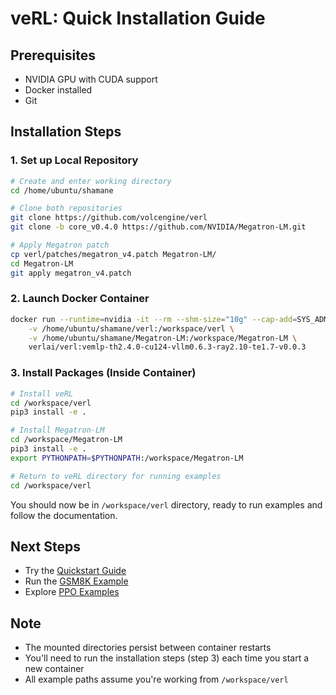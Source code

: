# veRL: Quick Installation Guide

## Prerequisites
- NVIDIA GPU with CUDA support
- Docker installed
- Git

## Installation Steps

### 1. Set up Local Repository
```bash
# Create and enter working directory
cd /home/ubuntu/shamane

# Clone both repositories
git clone https://github.com/volcengine/verl
git clone -b core_v0.4.0 https://github.com/NVIDIA/Megatron-LM.git

# Apply Megatron patch
cp verl/patches/megatron_v4.patch Megatron-LM/
cd Megatron-LM
git apply megatron_v4.patch
```

### 2. Launch Docker Container
```bash
docker run --runtime=nvidia -it --rm --shm-size="10g" --cap-add=SYS_ADMIN \
    -v /home/ubuntu/shamane/verl:/workspace/verl \
    -v /home/ubuntu/shamane/Megatron-LM:/workspace/Megatron-LM \
    verlai/verl:vemlp-th2.4.0-cu124-vllm0.6.3-ray2.10-te1.7-v0.0.3
```

### 3. Install Packages (Inside Container)
```bash
# Install veRL
cd /workspace/verl
pip3 install -e .

# Install Megatron-LM
cd /workspace/Megatron-LM
pip3 install -e .
export PYTHONPATH=$PYTHONPATH:/workspace/Megatron-LM

# Return to veRL directory for running examples
cd /workspace/verl
```

You should now be in `/workspace/verl` directory, ready to run examples and follow the documentation.

## Next Steps
- Try the [Quickstart Guide](https://verl.readthedocs.io/en/latest/start/quickstart.html)
- Run the [GSM8K Example](https://verl.readthedocs.io/en/latest/examples/gsm8k_example.html)
- Explore [PPO Examples](https://verl.readthedocs.io/en/latest/experiment/ppo.html)

## Note
- The mounted directories persist between container restarts
- You'll need to run the installation steps (step 3) each time you start a new container
- All example paths assume you're working from `/workspace/verl`